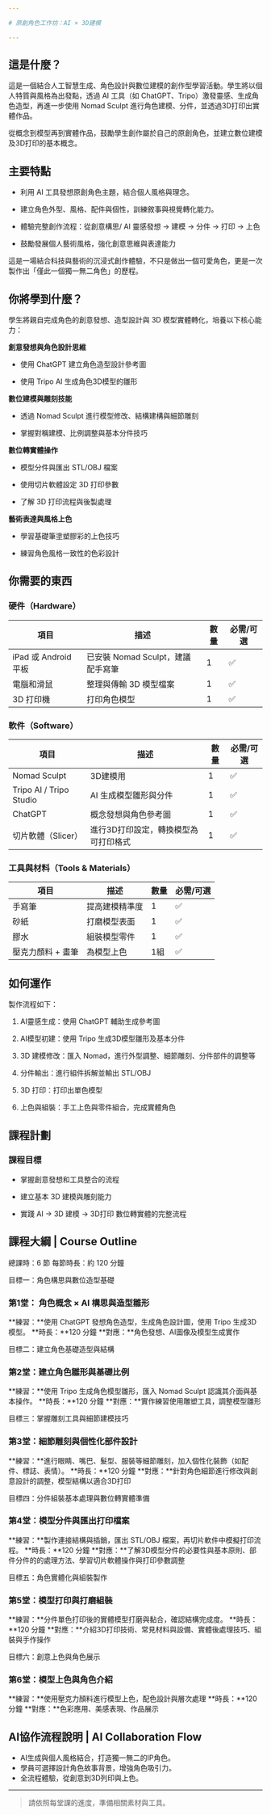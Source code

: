 ```yaml
---

# 原創角色工作坊：AI × 3D建模  

---
```


## 這是什麼？

這是一個結合人工智慧生成、角色設計與數位建模的創作型學習活動。學生將以個人特質與風格為出發點，透過 AI 工具（如 ChatGPT、Tripo）激發靈感、生成角色造型，再進一步使用 Nomad Sculpt 進行角色建模、分件，並透過3D打印出實體作品。

從概念到模型再到實體作品，鼓勵學生創作屬於自己的原創角色，並建立數位建模及3D打印的基本概念。

## 主要特點

- 利用 AI 工具發想原創角色主題，結合個人風格與理念。

- 建立角色外型、風格、配件與個性，訓練敘事與視覺轉化能力。

- 體驗完整創作流程：從創意構思/ AI 靈感發想 → 建模 → 分件 → 打印 → 上色

- 鼓勵發展個人藝術風格，強化創意思維與表達能力

這是一場結合科技與藝術的沉浸式創作體驗，不只是做出一個可愛角色，更是一次製作出「僅此一個獨一無二角色」的歷程。

## 你將學到什麼？

學生將親自完成角色的創意發想、造型設計與 3D 模型實體轉化，培養以下核心能力：

**創意發想與角色設計思維**

- 使用 ChatGPT 建立角色造型設計參考圖

- 使用 Tripo AI 生成角色3D模型的雛形

**數位建模與雕刻技能**

- 透過 Nomad Sculpt 進行模型修改、結構建構與細節雕刻

- 掌握對稱建模、比例調整與基本分件技巧

**數位轉實體操作**

- 模型分件與匯出 STL/OBJ 檔案

- 使用切片軟體設定 3D 打印參數

- 了解 3D 打印流程與後製處理

**藝術表達與風格上色**

- 學習基礎筆塗塑膠彩的上色技巧

- 練習角色風格一致性的色彩設計

## 你需要的東西

### 硬件（Hardware）

| 項目           | 描述                                 | 數量 | 必需/可選 |
|----------------|--------------------------------------|------|-----------|
| iPad 或 Android 平板 | 已安裝 Nomad Sculpt，建議配手寫筆         | 1    | ✅        |
| 電腦和滑鼠           | 整理與傳輸 3D 模型檔案                | 1    | ✅        |
| 3D 打印機      | 打印角色模型                          | 1    | ✅        |

### 軟件（Software）

| 項目           | 描述                 | 數量 | 必需/可選 |
|----------------|----------------------|------|-----------|
| Nomad Sculpt   | 3D建模用             | 1    | ✅        |
| Tripo AI / Tripo Studio | AI 生成模型雛形與分件 | 1    | ✅        |
| ChatGPT        | 概念發想與角色參考圖 | 1    | ✅        |
| 切片軟體（Slicer） | 進行3D打印設定，轉換模型為可打印格式 | 1    | ✅        |

### 工具與材料（Tools & Materials）

| 項目           | 描述                 | 數量 | 必需/可選 |
|----------------|----------------------|------|-----------|
| 手寫筆         | 提高建模精準度       | 1    | ✅        |
| 砂紙           | 打磨模型表面         | 1    | ✅        |
| 膠水           | 組裝模型零件         | 1    | ✅        |
| 壓克力顏料 + 畫筆 | 為模型上色         | 1組  | ✅        |

## 如何運作

製作流程如下：

1. AI靈感生成：使用 ChatGPT 輔助生成參考圖

2. AI模型初建：使用 Tripo 生成3D模型雛形及基本分件

3. 3D 建模修改：匯入 Nomad，進行外型調整、細節雕刻、分件部件的調整等

4. 分件輸出：進行組件拆解並輸出 STL/OBJ

5. 3D 打印：打印出單色模型

6. 上色與組裝：手工上色與零件組合，完成實體角色

## 課程計劃

### 課程目標

- 掌握創意發想和工具整合的流程

- 建立基本 3D 建模與雕刻能力

- 實踐 AI → 3D 建模 → 3D打印 數位轉實體的完整流程

## 課程大綱 | Course Outline

總課時：6 節 每節時長：約 120 分鐘

目標一：角色構思與數位造型基礎

### 第1堂： 角色概念 × AI 構思與造型雛形

**練習：**使用 ChatGPT 發想角色造型，生成角色設計圖，使用 Tripo 生成3D模型。
**時長：**120 分鐘
**對應：**角色發想、AI圖像及模型生成實作

目標二：建立角色基礎造型與結構

### 第2堂：建立角色雛形與基礎比例  

**練習：**使用 Tripo 生成角色模型雛形，匯入 Nomad Sculpt 認識其介面與基本操作。
**時長：**120 分鐘
**對應：**實作練習使用雕塑工具，調整模型雛形

目標三：掌握雕刻工具與細節建模技巧

### 第3堂：細節雕刻與個性化部件設計

**練習：**進行眼睛、嘴巴、髮型、服裝等細節雕刻，加入個性化裝飾（如配件、標誌、表情）。
**時長：**120 分鐘
**對應：**針對角色細節進行修改與創意設計的調整，模型結構以適合3D打印

目標四：分件組裝基本處理與數位轉實體準備

### 第4堂：模型分件與匯出打印檔案

**練習：**製作連接結構與插銷，匯出 STL/OBJ 檔案，再切片軟件中模擬打印流程。
**時長：**120 分鐘
**對應：**了解3D模型分件的必要性與基本原則、部件分件的的處理方法、學習切片軟體操作與打印參數調整

目標五：角色實體化與組裝製作

### 第5堂：模型打印與打磨組裝

**練習：**分件單色打印後的實體模型打磨與黏合，確認結構完成度。
**時長：**120 分鐘
**對應：**介紹3D打印技術、常見材料與設備、實體後處理技巧、組裝與手作操作

目標六：創意上色與角色展示

### 第6堂：模型上色與角色介紹

**練習：**使用壓克力顏料進行模型上色，配色設計與層次處理
**時長：**120 分鐘
**對應：**色彩應用、美感表現、作品展示

## AI協作流程說明 | AI Collaboration Flow

- AI生成與個人風格結合，打造獨一無二的IP角色。
- 學員可選擇設計角色故事背景，增強角色吸引力。
- 全流程體驗，從創意到3D列印與上色。

---

> 請依照每堂課的進度，準備相關素材與工具。 